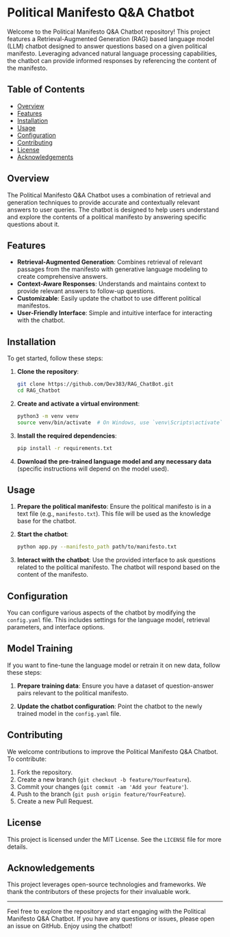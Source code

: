 # Political Manifesto Q&A Chatbot

Welcome to the Political Manifesto Q&A Chatbot repository! This project features a Retrieval-Augmented Generation (RAG) based language model (LLM) chatbot designed to answer questions based on a given political manifesto. Leveraging advanced natural language processing capabilities, the chatbot can provide informed responses by referencing the content of the manifesto.

## Table of Contents

- [Overview](#overview)
- [Features](#features)
- [Installation](#installation)
- [Usage](#usage)
- [Configuration](#configuration)
- [Contributing](#contributing)
- [License](#license)
- [Acknowledgements](#acknowledgements)

## Overview

The Political Manifesto Q&A Chatbot uses a combination of retrieval and generation techniques to provide accurate and contextually relevant answers to user queries. The chatbot is designed to help users understand and explore the contents of a political manifesto by answering specific questions about it.

## Features

- **Retrieval-Augmented Generation**: Combines retrieval of relevant passages from the manifesto with generative language modeling to create comprehensive answers.
- **Context-Aware Responses**: Understands and maintains context to provide relevant answers to follow-up questions.
- **Customizable**: Easily update the chatbot to use different political manifestos.
- **User-Friendly Interface**: Simple and intuitive interface for interacting with the chatbot.

## Installation

To get started, follow these steps:

1. **Clone the repository**:
    ```bash
    git clone https://github.com/Dev383/RAG_ChatBot.git
    cd RAG_Chatbot
    ```

2. **Create and activate a virtual environment**:
    ```bash
    python3 -m venv venv
    source venv/bin/activate  # On Windows, use `venv\Scripts\activate`
    ```

3. **Install the required dependencies**:
    ```bash
    pip install -r requirements.txt
    ```

4. **Download the pre-trained language model and any necessary data** (specific instructions will depend on the model used).

## Usage

1. **Prepare the political manifesto**: Ensure the political manifesto is in a text file (e.g., `manifesto.txt`). This file will be used as the knowledge base for the chatbot.

2. **Start the chatbot**:
    ```bash
    python app.py --manifesto_path path/to/manifesto.txt
    ```

3. **Interact with the chatbot**: Use the provided interface to ask questions related to the political manifesto. The chatbot will respond based on the content of the manifesto.

## Configuration

You can configure various aspects of the chatbot by modifying the `config.yaml` file. This includes settings for the language model, retrieval parameters, and interface options.

## Model Training

If you want to fine-tune the language model or retrain it on new data, follow these steps:

1. **Prepare training data**: Ensure you have a dataset of question-answer pairs relevant to the political manifesto.

2. **Update the chatbot configuration**: Point the chatbot to the newly trained model in the `config.yaml` file.

## Contributing

We welcome contributions to improve the Political Manifesto Q&A Chatbot. To contribute:

1. Fork the repository.
2. Create a new branch (`git checkout -b feature/YourFeature`).
3. Commit your changes (`git commit -am 'Add your feature'`).
4. Push to the branch (`git push origin feature/YourFeature`).
5. Create a new Pull Request.

## License

This project is licensed under the MIT License. See the `LICENSE` file for more details.

## Acknowledgements

This project leverages open-source technologies and frameworks. We thank the contributors of these projects for their invaluable work.

---

Feel free to explore the repository and start engaging with the Political Manifesto Q&A Chatbot. If you have any questions or issues, please open an issue on GitHub. Enjoy using the chatbot!
